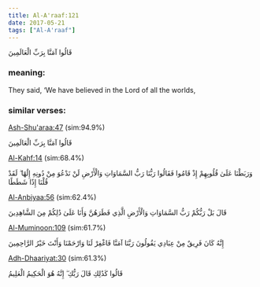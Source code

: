 ```yaml
---
title: Al-A'raaf:121
date: 2017-05-21
tags: ["Al-A'raaf"]
---
```

قَالُوا آمَنَّا بِرَبِّ الْعَالَمِينَ
### meaning: 
They said, ‘We have believed in the Lord of all the worlds,
### similar verses: 

[Ash-Shu'araa:47](/26/47) (sim:94.9%)

قَالُوا آمَنَّا بِرَبِّ الْعَالَمِينَ

[Al-Kahf:14](/18/14) (sim:68.4%)

وَرَبَطْنَا عَلَىٰ قُلُوبِهِمْ إِذْ قَامُوا فَقَالُوا رَبُّنَا رَبُّ السَّمَاوَاتِ وَالْأَرْضِ لَنْ نَدْعُوَ مِنْ دُونِهِ إِلَٰهًا ۖ لَقَدْ قُلْنَا إِذًا شَطَطًا

[Al-Anbiyaa:56](/21/56) (sim:62.4%)

قَالَ بَلْ رَبُّكُمْ رَبُّ السَّمَاوَاتِ وَالْأَرْضِ الَّذِي فَطَرَهُنَّ وَأَنَا عَلَىٰ ذَٰلِكُمْ مِنَ الشَّاهِدِينَ

[Al-Muminoon:109](/23/109) (sim:61.7%)

إِنَّهُ كَانَ فَرِيقٌ مِنْ عِبَادِي يَقُولُونَ رَبَّنَا آمَنَّا فَاغْفِرْ لَنَا وَارْحَمْنَا وَأَنْتَ خَيْرُ الرَّاحِمِينَ

[Adh-Dhaariyat:30](/51/30) (sim:61.3%)

قَالُوا كَذَٰلِكِ قَالَ رَبُّكِ ۖ إِنَّهُ هُوَ الْحَكِيمُ الْعَلِيمُ
